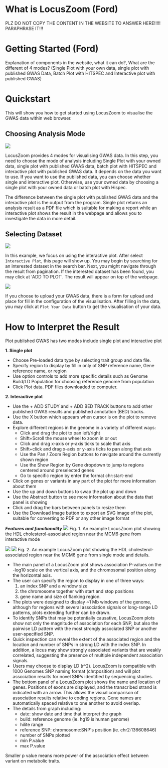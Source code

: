 # What is LocusZoom (Ford)
PLZ DO NOT COPY THE CONTENT IN THE WEBSITE TO ANSWER HERE!!!!! PARAPHRASE IT!!!

# Getting Started (Ford)
Explanation of components in the website, what it can do?, What are the different of 4 modes? (Single Plot with your own data, single plot with published GWAS Data, Batch Plot with HITSPEC and Interactive plot with published GWAS)

# Quickstart
This will show you how to get started using LocusZoom to visualise the GWAS data within web browser.

## Choosing Analysis Mode

![](./img/LocusZoom_Modes.png)

LocusZoom provides 4 modes for visualising GWAS data. In this step, you need to choose the mode of analysis including Single Plot with your owned data, single plot with published GWAS data, batch plot with HITSPEC and interactive plot with published GWAS data. It depends on the data you want to use. If you want to use the published data, you can choose whether single and interactive plot. Otherwise, use your owned data by choosing a single plot with your owned data or batch plot with Hispec.

The difference between the single plot with published GWAS data and the interactive plot is the output from the program. Single plot returns an analysis result as a PDF file which is suitable for making a report while an interactive plot shows the result in the webpage and allows you to investigate the data in more detail.

## Selecting Dataset

![](./img/LocusZoom_Selecting_GWAS.png)

In this example, we focus on using the interactive plot. After select `Interactive Plot`, this page will show up. You may begin by searching for an interested dataset in the search bar. Next, you might navigate through the result from pagination. If the interested dataset has been found, you may click at 'ADD TO PLOT'. The result will appear on top of the webpage.

![](./img/LocusZoom_Single_Owned_Data_Input.png)

If you choose to upload your GWAS data, there is a form for upload and place for fill in the configuration of the visualisation. After filling in the data, you may click at `Plot Your Data` button to get the visualisation of your data.

# How to Interpret the Result
Plot published GWAS has two modes include single plot and interactive plot

**1. Single plot**
- Choose Pre-loaded data type by selecting trait group and data file.
- Specify region to display by fill in only of SNP reference name, Gene reference name, or region
- Use option controls to add more specific details such as Genome Build/LD Population for choosing reference genome from population
- Click Plot data. PDF files downloaded to computer.

**2. Interactive plot**
- Use the + ADD STUDY and + ADD BED TRACK buttons to add other published GWAS results and published annotation (BED) tracks.
- Use the X button which appears when cursor is on the plot to remove data.
- Explore different regions in the genome in a variety of different ways:
    - Click and drag the plot to pan left/right
    - Shift+Scroll the mouse wheel to zoom in or out
    - Click and drag x-axis or y-axis ticks to scale that axis
    - Shift+click and drag x-axis or y-axis ticks to pan along that axis
    - Use the Pan / Zoom Region buttons to navigate around the currently shown region
    - Use the Show Region by Gene dropdown to jump to regions centered around preselected genes
    - Go to specific region by enter the format chr:start-end
- Click on genes or variants in any part of the plot for more information about them
- Use the up and down buttons to swap the plot up and down
- Use the Abstract button to see more information about the data that panel is showing
- Click and drag the bars between panels to resize them
- Use the Download Image button to export an SVG image of the plot, suitable for converting to PDF or any other image format

***Features and functionality***
![](./img/hdl_interactive.png)
Fig. 1. An example LocusZoom plot showing the HDL cholesterol-associated region near the MCM6 gene from interactive mode

![](./img/hdl_single1.png)
![](./img/hdl_single2.png)
Fig. 2. An example LocusZoom plot showing the HDL cholesterol-associated region near the MCM6 gene from single mode and details.

- The main panel of a LocusZoom plot shows association P-values on the -log10 scale on the vertical axis, and the chromosomal position along the horizontal axis.
- The user can specify the region to display in one of three ways:
  1. an index SNP and a window size
  2. the chromosome together with start and stop positions
  3. gene name and size of flanking region.
- The plots were designed to display ~1 Mb windows of the genome, although for regions with several association signals or long-range LD patterns, plots extending further can be drawn.
- To identify SNPs that may be potentially causative, LocusZoom plots show not only the magnitude of association for each SNP, but also the pairwise LD pattern with the most strongly associated SNP or another user-specified SNP.
- Quick inspection can reveal the extent of the associated region and the location and number of SNPs in strong LD with the index SNP. In addition, a locus may show strongly associated variants that are weakly correlated, suggesting the presence of multiple independent association signals.
- Users may choose to display LD (r^2). LocusZoom is compatible with 1000 Genomes SNP naming format (chr:position) and will plot association results for novel SNPs identified by sequencing studies.
- The bottom panel of a LocusZoom plot shows the name and location of genes. Positions of exons are displayed, and the transcribed strand is indicated with an arrow. This allows the visual comparison of association results relative to coding regions. Gene names are automatically spaced relative to one another to avoid overlap.
- The details from graph including:
  - date: show date and time that interpret the graph
  - build: reference genome (ie. hg19 is human genome)
  - hilite range
  - reference SNP: chromosome:SNP's position (ie. chr2:136608646)
  - number of SNPs plotted
  - min P.value
  - max P.value

 Smaller p value means more power of the association effect between variant on metabolic traits.
